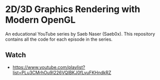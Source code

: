 # 2D/3D Graphics Rendering with Modern OpenGL
An educational YouTube series by Saeb Naser (Saeb0x). This repository contains all the code for each episode in the series.

## Watch 
- https://www.youtube.com/playlist?list=PLu3CMrhOu9I226VQlBKJ0fLvuFKHndkRZ
